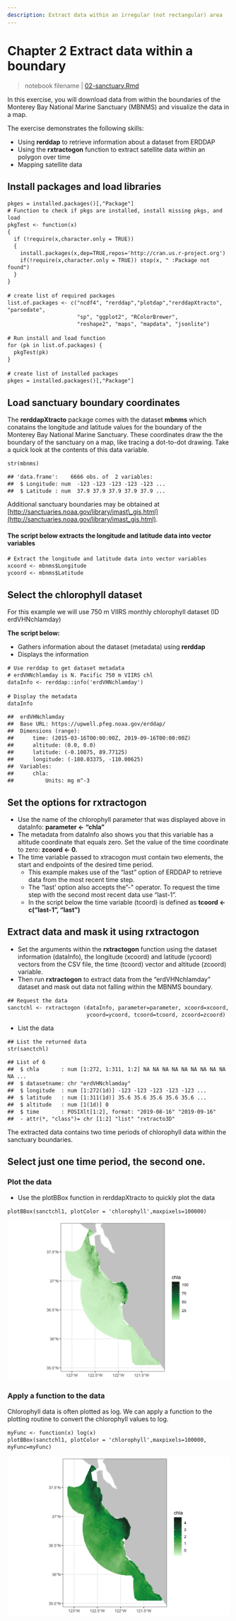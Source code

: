 ```yaml
---
description: Extract data within an irregular (not rectangular) area
---
```


# Chapter 2 Extract data within a boundary

> notebook filename \| [02-sanctuary.Rmd](https://github.com/CoastWatch-WestCoast/r_code)

In this exercise, you will download data from within the boundaries of the Monterey Bay National Marine Sanctuary \(MBNMS\) and visualize the data in a map.

The exercise demonstrates the following skills:

* Using **rerddap** to retrieve information about a dataset from ERDDAP 
* Using the **rxtractogon** function to extract satellite data within an polygon over time 
* Mapping satellite data

##  Install packages and load libraries

```text
pkges = installed.packages()[,"Package"]
# Function to check if pkgs are installed, install missing pkgs, and load
pkgTest <- function(x)
{
  if (!require(x,character.only = TRUE))
  {
    install.packages(x,dep=TRUE,repos='http://cran.us.r-project.org')
    if(!require(x,character.only = TRUE)) stop(x, " :Package not found")
  }
}

# create list of required packages
list.of.packages <- c("ncdf4", "rerddap","plotdap","rerddapXtracto", "parsedate", 
                      "sp", "ggplot2", "RColorBrewer", 
                      "reshape2", "maps", "mapdata", "jsonlite")

# Run install and load function
for (pk in list.of.packages) {
  pkgTest(pk)
}

# create list of installed packages
pkges = installed.packages()[,"Package"]
```

##  Load sanctuary boundary coordinates

The **rerddapXtracto** package comes with the dataset **mbnms** which conatains the longitude and latitude values for the boundary of the Monterey Bay National Marine Sanctuary. These coordinates draw the the boundary of the sanctuary on a map, like tracing a dot-to-dot drawing. Take a quick look at the contents of this data variable.

```text
str(mbnms)
```

```text
## 'data.frame':    6666 obs. of  2 variables:
##  $ Longitude: num  -123 -123 -123 -123 -123 ...
##  $ Latitude : num  37.9 37.9 37.9 37.9 37.9 ...
```

Additional sanctuary boundaries may be obtained at   
[http://sanctuaries.noaa.gov/library/imast\_gis.html](http://sanctuaries.noaa.gov/library/imast_gis.html).

#### **The script below e**xtracts the longitude and latitude data into vector variables

```text
# Extract the longitude and latitude data into vector variables
xcoord <- mbnms$Longitude
ycoord <- mbnms$Latitude
```

##  Select the chlorophyll dataset

For this example we will use 750 m VIIRS monthly chlorophyll dataset \(ID erdVHNchlamday\)

**The script below:**

* Gathers information about the dataset \(metadata\) using **rerddap**
* Displays the information

```text
# Use rerddap to get dataset metadata 
# erdVHNchlamday is N. Pacific 750 m VIIRS chl
dataInfo <- rerddap::info('erdVHNchlamday') 

# Display the metadata 
dataInfo
```

```text
##  erdVHNchlamday 
##  Base URL: https://upwell.pfeg.noaa.gov/erddap/ 
##  Dimensions (range):  
##      time: (2015-03-16T00:00:00Z, 2019-09-16T00:00:00Z) 
##      altitude: (0.0, 0.0) 
##      latitude: (-0.10875, 89.77125) 
##      longitude: (-180.03375, -110.00625) 
##  Variables:  
##      chla: 
##          Units: mg m^-3
```

##  Set the options for rxtractogon

* Use the name of the chlorophyll parameter that was displayed above in dataInfo: **parameter &lt;- “chla”** 
* The metadata from dataInfo also shows you that this variable has a altitude coordinate that equals zero. Set the value of the time coordinate to zero: **zcoord &lt;- 0.** 
* The time variable passed to xtracogon must contain two elements, the start and endpoints of the desired time period.
  * This example makes use of the “last” option of ERDDAP to retrieve data from the most recent time step.
  * The “last’ option also accepts the”-" operator. To request the time step with the second most recent data use “last-1”.
  * In the script below the time variable \(tcoord\) is defined as **tcoord &lt;- c\(“last-1”, “last”\)**

##  Extract data and mask it using rxtractogon

* Set the arguments within the **rxtractogon** function using the dataset information \(dataInfo\), the longitude \(xcoord\) and latitude \(ycoord\) vectors from the CSV file, the time \(tcoord\) vector and altitude \(zcoord\) variable. 
* Then run **rxtractogon** to extract data from the “erdVHNchlamday” dataset and mask out data not falling within the MBNMS boundary.

```text
## Request the data
sanctchl <- rxtractogon (dataInfo, parameter=parameter, xcoord=xcoord, 
                         ycoord=ycoord, tcoord=tcoord, zcoord=zcoord)

```

* List the data

```text
## List the returned data
str(sanctchl)
```

```text
## List of 6
##  $ chla       : num [1:272, 1:311, 1:2] NA NA NA NA NA NA NA NA NA NA ...
##  $ datasetname: chr "erdVHNchlamday"
##  $ longitude  : num [1:272(1d)] -123 -123 -123 -123 -123 ...
##  $ latitude   : num [1:311(1d)] 35.6 35.6 35.6 35.6 35.6 ...
##  $ altitude   : num [1(1d)] 0
##  $ time       : POSIXlt[1:2], format: "2019-08-16" "2019-09-16"
##  - attr(*, "class")= chr [1:2] "list" "rxtracto3D"
```

The extracted data contains two time periods of chlorophyll data within the sanctuary boundaries.

##  Select just one time period, the second one.

###  Plot the data

* Use the plotBBox function in rerddapXtracto to quickly plot the data

```text
plotBBox(sanctchl1, plotColor = 'chlorophyll',maxpixels=100000)
```

![](../../.gitbook/assets/r_2.5.2.png)

###  Apply a function to the data

Chlorophyll data is often plotted as log. We can apply a function to the plotting routine to convert the chlorophyll values to log. 

```text
myFunc <- function(x) log(x) 
plotBBox(sanctchl1, plotColor = 'chlorophyll',maxpixels=100000, myFunc=myFunc)
```

![](../../.gitbook/assets/r_2.5.2b.png)

